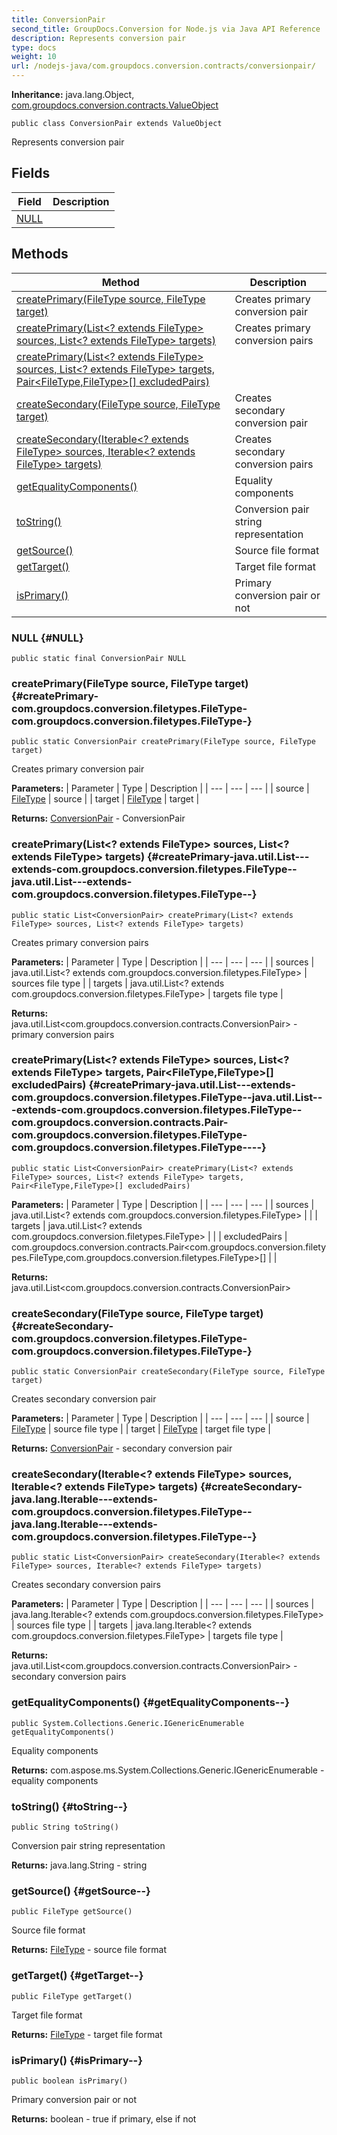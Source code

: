 ```yaml
---
title: ConversionPair
second_title: GroupDocs.Conversion for Node.js via Java API Reference
description: Represents conversion pair
type: docs
weight: 10
url: /nodejs-java/com.groupdocs.conversion.contracts/conversionpair/
---
```

**Inheritance:**
java.lang.Object, [com.groupdocs.conversion.contracts.ValueObject](../../com.groupdocs.conversion.contracts/valueobject)
```
public class ConversionPair extends ValueObject
```

Represents conversion pair
## Fields

| Field | Description |
| --- | --- |
| [NULL](#NULL) |  |
## Methods

| Method | Description |
| --- | --- |
| [createPrimary(FileType source, FileType target)](#createPrimary-com.groupdocs.conversion.filetypes.FileType-com.groupdocs.conversion.filetypes.FileType-) | Creates primary conversion pair |
| [createPrimary(List<? extends FileType> sources, List<? extends FileType> targets)](#createPrimary-java.util.List---extends-com.groupdocs.conversion.filetypes.FileType--java.util.List---extends-com.groupdocs.conversion.filetypes.FileType--) | Creates primary conversion pairs |
| [createPrimary(List<? extends FileType> sources, List<? extends FileType> targets, Pair<FileType,FileType>[] excludedPairs)](#createPrimary-java.util.List---extends-com.groupdocs.conversion.filetypes.FileType--java.util.List---extends-com.groupdocs.conversion.filetypes.FileType--com.groupdocs.conversion.contracts.Pair-com.groupdocs.conversion.filetypes.FileType-com.groupdocs.conversion.filetypes.FileType----) |  |
| [createSecondary(FileType source, FileType target)](#createSecondary-com.groupdocs.conversion.filetypes.FileType-com.groupdocs.conversion.filetypes.FileType-) | Creates secondary conversion pair |
| [createSecondary(Iterable<? extends FileType> sources, Iterable<? extends FileType> targets)](#createSecondary-java.lang.Iterable---extends-com.groupdocs.conversion.filetypes.FileType--java.lang.Iterable---extends-com.groupdocs.conversion.filetypes.FileType--) | Creates secondary conversion pairs |
| [getEqualityComponents()](#getEqualityComponents--) | Equality components |
| [toString()](#toString--) | Conversion pair string representation |
| [getSource()](#getSource--) | Source file format |
| [getTarget()](#getTarget--) | Target file format |
| [isPrimary()](#isPrimary--) | Primary conversion pair or not |
### NULL {#NULL}
```
public static final ConversionPair NULL
```


### createPrimary(FileType source, FileType target) {#createPrimary-com.groupdocs.conversion.filetypes.FileType-com.groupdocs.conversion.filetypes.FileType-}
```
public static ConversionPair createPrimary(FileType source, FileType target)
```


Creates primary conversion pair

**Parameters:**
| Parameter | Type | Description |
| --- | --- | --- |
| source | [FileType](../../com.groupdocs.conversion.filetypes/filetype) | source |
| target | [FileType](../../com.groupdocs.conversion.filetypes/filetype) | target |

**Returns:**
[ConversionPair](../../com.groupdocs.conversion.contracts/conversionpair) - ConversionPair
### createPrimary(List<? extends FileType> sources, List<? extends FileType> targets) {#createPrimary-java.util.List---extends-com.groupdocs.conversion.filetypes.FileType--java.util.List---extends-com.groupdocs.conversion.filetypes.FileType--}
```
public static List<ConversionPair> createPrimary(List<? extends FileType> sources, List<? extends FileType> targets)
```


Creates primary conversion pairs

**Parameters:**
| Parameter | Type | Description |
| --- | --- | --- |
| sources | java.util.List<? extends com.groupdocs.conversion.filetypes.FileType> | sources file type |
| targets | java.util.List<? extends com.groupdocs.conversion.filetypes.FileType> | targets file type |

**Returns:**
java.util.List<com.groupdocs.conversion.contracts.ConversionPair> - primary conversion pairs
### createPrimary(List<? extends FileType> sources, List<? extends FileType> targets, Pair<FileType,FileType>[] excludedPairs) {#createPrimary-java.util.List---extends-com.groupdocs.conversion.filetypes.FileType--java.util.List---extends-com.groupdocs.conversion.filetypes.FileType--com.groupdocs.conversion.contracts.Pair-com.groupdocs.conversion.filetypes.FileType-com.groupdocs.conversion.filetypes.FileType----}
```
public static List<ConversionPair> createPrimary(List<? extends FileType> sources, List<? extends FileType> targets, Pair<FileType,FileType>[] excludedPairs)
```




**Parameters:**
| Parameter | Type | Description |
| --- | --- | --- |
| sources | java.util.List<? extends com.groupdocs.conversion.filetypes.FileType> |  |
| targets | java.util.List<? extends com.groupdocs.conversion.filetypes.FileType> |  |
| excludedPairs | com.groupdocs.conversion.contracts.Pair<com.groupdocs.conversion.filetypes.FileType,com.groupdocs.conversion.filetypes.FileType>[] |  |

**Returns:**
java.util.List<com.groupdocs.conversion.contracts.ConversionPair>
### createSecondary(FileType source, FileType target) {#createSecondary-com.groupdocs.conversion.filetypes.FileType-com.groupdocs.conversion.filetypes.FileType-}
```
public static ConversionPair createSecondary(FileType source, FileType target)
```


Creates secondary conversion pair

**Parameters:**
| Parameter | Type | Description |
| --- | --- | --- |
| source | [FileType](../../com.groupdocs.conversion.filetypes/filetype) | source file type |
| target | [FileType](../../com.groupdocs.conversion.filetypes/filetype) | target file type |

**Returns:**
[ConversionPair](../../com.groupdocs.conversion.contracts/conversionpair) - secondary conversion pair
### createSecondary(Iterable<? extends FileType> sources, Iterable<? extends FileType> targets) {#createSecondary-java.lang.Iterable---extends-com.groupdocs.conversion.filetypes.FileType--java.lang.Iterable---extends-com.groupdocs.conversion.filetypes.FileType--}
```
public static List<ConversionPair> createSecondary(Iterable<? extends FileType> sources, Iterable<? extends FileType> targets)
```


Creates secondary conversion pairs

**Parameters:**
| Parameter | Type | Description |
| --- | --- | --- |
| sources | java.lang.Iterable<? extends com.groupdocs.conversion.filetypes.FileType> | sources file type |
| targets | java.lang.Iterable<? extends com.groupdocs.conversion.filetypes.FileType> | targets file type |

**Returns:**
java.util.List<com.groupdocs.conversion.contracts.ConversionPair> - secondary conversion pairs
### getEqualityComponents() {#getEqualityComponents--}
```
public System.Collections.Generic.IGenericEnumerable getEqualityComponents()
```


Equality components

**Returns:**
com.aspose.ms.System.Collections.Generic.IGenericEnumerable - equality components
### toString() {#toString--}
```
public String toString()
```


Conversion pair string representation

**Returns:**
java.lang.String - string
### getSource() {#getSource--}
```
public FileType getSource()
```


Source file format

**Returns:**
[FileType](../../com.groupdocs.conversion.filetypes/filetype) - source file format
### getTarget() {#getTarget--}
```
public FileType getTarget()
```


Target file format

**Returns:**
[FileType](../../com.groupdocs.conversion.filetypes/filetype) - target file format
### isPrimary() {#isPrimary--}
```
public boolean isPrimary()
```


Primary conversion pair or not

**Returns:**
boolean - true if primary, else if not
